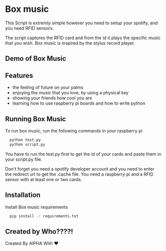 
# Box music

This Script is extremly simple however you need to setup your spotify, and you need RFID sensors.

The script captures the RFID card and from the id it plays the specific music that you wish.
Box music is inspired by the stylus record player.
## Demo of Box Music
## Features

- the feeling of future on your palms
- enjoying the music that you love, by using a physical key
- showing your friends how cool you are
- learning how to use raspberry pi boards and how to write python


## Running Box Music

To run box music, run the following commands in your raspberry pi

```bash
  python test.py
  python script.py
```

You have to run the test.py first to get the id of your cards and paste them in your script.py file.

Don't forget you need a spotify developer account and you need to enter the redirect url to get the .cache file.
You need a raspberry pi and a RFID sensor with at least one or two cards.


## Installation

Install Box music requirements

```bash
  pip install -r requirements.txt
```
    
## Created by Who????!

Created By AlPHA With ❤️